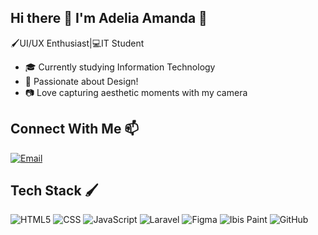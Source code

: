 ## Hi there 👋 I'm Adelia Amanda 🎨
🖌️UI/UX Enthusiast|💻IT Student

- 🎓 Currently studying Information Technology 
- 🎨 Passionate about Design!
- 📷 Love capturing aesthetic moments with my camera

## Connect With Me 📫
<a href="mailto:youremail@example.com">
  <img src="https://img.shields.io/badge/-Email-D14836?logo=gmail&logoColor=white&style=flat" alt="Email">
</a>

## Tech Stack 🖌️
<p>
  <img src="https://img.shields.io/badge/-HTML5-E34F26?logo=html5&logoColor=white&style=flat" alt="HTML5">
  <img src="https://img.shields.io/badge/-CSS-1572B6?logo=css3&logoColor=white&style=flat" alt="CSS">
  <img src="https://img.shields.io/badge/-JavaScript-F7DF1E?logo=javascript&logoColor=black&style=flat" alt="JavaScript">
  <img src="https://img.shields.io/badge/-Laravel-FF2D20?logo=laravel&logoColor=white&style=flat" alt="Laravel">
  <img src="https://img.shields.io/badge/-Figma-F24E1E?logo=figma&logoColor=white&style=flat" alt="Figma">
  <img src="https://img.shields.io/badge/-Ibis%20Paint-0091FF?logoColor=white&style=flat" alt="Ibis Paint">
  <img src="https://img.shields.io/badge/-GitHub-181717?logo=github&logoColor=white&style=flat" alt="GitHub">
</p>



